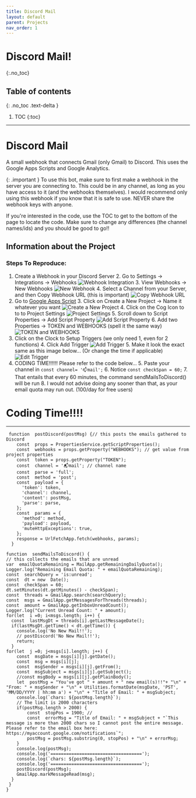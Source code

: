 ```yaml
---
title: Discord Mail
layout: default
parent: Projects
nav_order: 1
---
```


# Discord Mail!
{:.no_toc}

## Table of contents
{: .no_toc .text-delta }

1. TOC
{:toc}

---

# Discord Mail
A small webhook that connects Gmail (only Gmail) to Discord. This uses the Google Apps Scripts and Google Analytics. 

{: .important }
To use this bot, make sure to first make a webhook in the server you are connecting to. This could be in any channel, as long as you have access to it (and the webhooks themselves). I would recommend only using this webhook if you know that it is safe to use. NEVER share the webhook keys with anyone. 

If you're interested in the code, use the TOC to get to the bottom of the page to locate the code. Make sure to change any differences (the channel names/ids) and you should be good to go!!



## Information about the Project
### Steps To Reproduce:
1. Create a Webhook in your Discord Server
	2. Go to Settings -> Integrations -> Webhooks
![Webhook Integration](/assets/images/image1.PNG)
	3. View Webhooks -> New Webhooks
![New Webhook](/assets/images/image2.PNG)
	4. Select a Channel from your Server, and then Copy Webhook URL (this is important)
![Copy Webhook URL](/assets/images/image3.PNG)
2. Go to [Google Apps Script](https://script.google.com/home)
	3. Click on Create a New Project -> Name it whatever you want
![Create a New Project](/assets/images/image4.PNG)
	4. Click on the Cog Icon to to to Project Settings
![Project Settings](/assets/images/image5.PNG)
	5. Scroll down to Script Properties -> Add Script Property
![Add Script Property](/assets/images/image6.PNG)
	6. Add two Properties -> TOKEN and WEBHOOKS (spell it the same way)
![TOKEN and WEBHOOKS](/assets/images/image7.PNG)
3. Click on the Clock to Setup Triggers (we only need 1, even for 2 functions)
	4. Click Add Trigger
![Add Trigger](/assets/images/image8.PNG)
	5. Make it look the exact same as this image below... (Or change the time if applicable)
![Edit Trigger](/assets/images/image9.PNG)
4. CODING TIME!!!!!! Please refer to the code below...
	5. Paste your channel in `const channel= '📫mail';` 
	6. Notice `const checkSpan = 60;` 
		7. That entails that every 60 minutes, the command sendMailsToDiscord() will be run
		8. I would not advise doing any sooner than that, as your email quota may run out. (100/day for free users)

# Coding Time!!!!
---

     function  postDiscord(postMsg) {// this posts the emails gathered to Discord
        const  props = PropertiesService.getScriptProperties();
        const  webhooks = props.getProperty("WEBHOOKS"); // get value from project properties
        const  token = props.getProperty("TOKEN");
        const  channel = '📬mail'; // channel name 
	    const  parse = 'full'; 
        const  method = 'post';
        const  payload = {
          'token': token,
          'channel': channel,
          'content': postMsg,
          'parse': parse,
        };
        const  params = {
          'method': method,
          'payload': payload,
          'muteHttpExceptions': true,
        };
        response = UrlFetchApp.fetch(webhooks, params);
      }

    function  sendMailsToDiscord() {
    // this collects the emails that are unread
    var  emailQuotaRemaining = MailApp.getRemainingDailyQuota();
    Logger.log("Remaining Email Quota: " + emailQuotaRemaining);
    const  searchQuery = 'is:unread';
    const  dt = new  Date();
    const  checkSpan = 60;
    dt.setMinutes(dt.getMinutes() - checkSpan);
    const  threads = GmailApp.search(searchQuery);
    const  msgs = GmailApp.getMessagesForThreads(threads);
    const  amount = GmailApp.getInboxUnreadCount();
    Logger.log("Current Unread Count: " + amount);
    for(let  i =0; i<msgs.length; i++) {
      const  lastMsgDt = threads[i].getLastMessageDate();
      if(lastMsgDt.getTime() < dt.getTime()) {
        console.log('No New Mail!!');
        // postDiscord('No New Mail!!');
        return;
      }
    for(let  j =0; j<msgs[i].length; j++) {
	    const  msgDate = msgs[i][j].getDate();
	    const  msg = msgs[i][j];
	    const  msgSender = msgs[i][j].getFrom();
	    const  msgSubject = msgs[i][j].getSubject();
	    //const msgBody = msgs[i][j].getPlainBody();
	    let  postMsg = "You've got " + amount + " new email(s)!!"+ "\n" + "From: " + msgSender + "\n" + Utilities.formatDate(msgDate, 'PST', 'MM/DD/YYYY | hh:mm a') + "\n" + "Title of Email: " + msgSubject;
	    console.log(`chars: ${postMsg.length}`);
	    // The limit is 2000 characters
	    if(postMsg.length > 2000) {
		    const  stopPos = 1900; //
		    const  errorMsg = "Title of Email: " + msgSubject + "`This message is more than 2000 chars so I cannot post the entire message. Please refer to the email box here: https://myaccount.google.com/notifications`";
		    postMsg = postMsg.substring(0, stopPos) + "\n" + errorMsg;
        }
	    console.log(postMsg);
	    console.log('===================================');
	    console.log(`chars: ${postMsg.length}`);
	    console.log('===================================');
	    postDiscord(postMsg);
	    GmailApp.markMessageRead(msg);
      }   
     }
    }